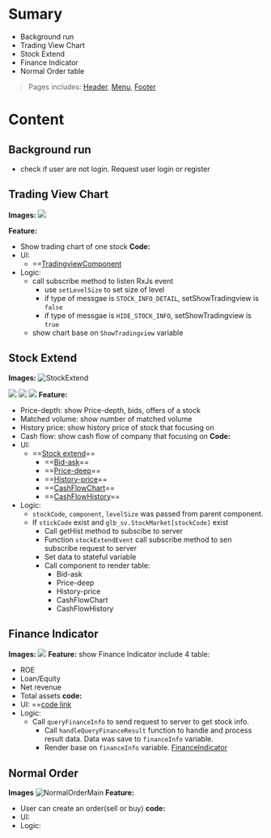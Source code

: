 # Sumary
- Background run
- Trading View Chart
- Stock Extend
- Finance Indicator
- Normal Order table

> Pages includes: [Header](../../Common%20UI/Header.md), [Menu](../../Common%20UI/Menu.md), [Footer](../../Common%20UI/Footer.md) 
# Content
## Background run
- check if user are not login. Request user login or register
## Trading View Chart
**Images:**
![](images/Trading_View_Component_Chart.png)

**Feature:** 
- Show trading chart of one stock
**Code:**
- UI:
	- ==[TradingviewComponent](src\components\tradingview\index.tsx)
- Logic:
	- call subscribe method to listen RxJs event
		- use `setLevelSize` to set size of level
		- if type of messgae is `STOCK_INFO_DETAIL`, setShowTradingview is `false`
		-  if type of messgae is `HIDE_STOCK_INFO`, setShowTradingview is `true`
	- show chart base on `ShowTradingview` variable
## Stock Extend
**Images:**
![StockExtend](../Market%20View/images/StockExtend.png)

![](images/Matched%20Volume.png)
![](images/History%20price.png)
![](images/Cash%20flow.png)
**Feature:**
- Price-depth: show Price-depth, bids, offers of a stock
- Matched volume: show number of matched volume
- History price: show history price of stock that focusing on
- Cash flow: show cash flow of company that focusing on
**Code:**
- UI:
	- ==[Stock extend](src\views\NormalOrder\stock-extend.js)==
		- ==[Bid-ask](src\components\stock-info\bid-ask.js)==
		- ==[Price-deep](src\components\stock-info\price-depth.js)==
		- ==[History-price](src\components\stock-info\history-prices.js)==
		- ==[CashFlowChart](src\components\stock-info\cash-flow\index.js)==
		- ==[CashFlowHistory](src\components\stock-info\cash-flow-history\index.js)==
- Logic:
	- `stockCode`, `component`, `levelSize` was passed from parent component.
	-  If `stickCode` exist and `glb_sv.StockMarket[stockCode]` exist
		- Call getHist method to subscibe to server
		- Function `stockExtendEvent` call subscribe method to sen subscribe request to server
		- Set data to stateful variable
		- Call component to render table:
			- Bid-ask
			- Price-deep
			- History-price
			- CashFlowChart
			- CashFlowHistory
## Finance Indicator
**Images:**
![](images/FinanceIndicator.png)
**Feature:**
show Finance Indicator include 4 table:
- ROE
- Loan/Equity
- Net revenue
- Total assets
**code:**
- UI: ==[code link](src\components\stock-info\finance-indicator.js)
- Logic:
	- Call `queryFinanceInfo` to send request to server to get stock info. 
		- Call `handleQueryFinanceResult` function to handle and process result data. Data was save to `financeInfo` variable.
		- Render base on `financeInfo` variable.
[FinanceIndicator](FinanceIndicator.md)
## Normal Order
**Images**
![NormalOrderMain](images/NormalOrderMain.png)
**Feature:**
- User can create an order(sell or buy)
**code:**
- UI: 
- Logic: